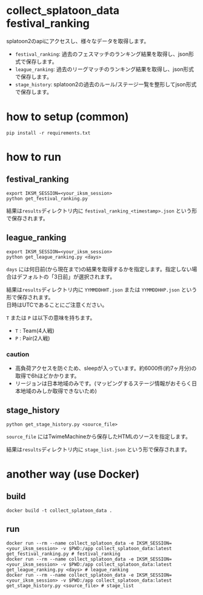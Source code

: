 collect_splatoon_data
festival_ranking
====

splatoon2のapiにアクセスし、様々なデータを取得します。

* `festival_ranking`: 過去のフェスマッチのランキング結果を取得し、json形式で保存します。
* `league_ranking`: 過去のリーグマッチのランキング結果を取得し、json形式で保存します。
* `stage_history`: splatoon2の過去のルール/ステージ一覧を整形してjson形式で保存します。

# how to setup (common)

```
pip install -r requirements.txt
```

# how to run

## festival_ranking

```
export IKSM_SESSION=<your_iksm_session>
python get_festival_ranking.py
```

結果は`results`ディレクトリ内に `festival_ranking_<timestamp>.json` という形で保存されます。  

## league_ranking

```
export IKSM_SESSION=<your_iksm_session>
python get_league_ranking.py <days>
```

`days` には何日前(から現在まで)の結果を取得するかを指定します。指定しない場合はデフォルトの「3日前」が選択されます。

結果は`results`ディレクトリ内に `YYMMDDHHT.json` または `YYMMDDHHP.json` という形で保存されます。  
日時はUTCであることにご注意ください。  

`T` または `P` は以下の意味を持ちます。

* `T` : Team(4人戦)
* `P` : Pair(2人戦)

### caution

* 高負荷アクセスを防ぐため、sleepが入っています。約6000件(約7ヶ月分)の取得で6hほどかかります。
* リージョンは日本地域のみです。(マッピングするステージ情報がおそらく日本地域のみしか取得できないため)

## stage_history

```
python get_stage_history.py <source_file>
```

`source_file` にはTwimeMachineから保存したHTMLのソースを指定します。

結果は`results`ディレクトリ内に `stage_list.json` という形で保存されます。


# another way (use Docker)

## build

```
docker build -t collect_splatoon_data .
```

## run

```
docker run --rm --name collect_splatoon_data -e IKSM_SESSION=<your_iksm_session> -v $PWD:/app collect_splatoon_data:latest get_festival_ranking.py # festival_ranking
docker run --rm --name collect_splatoon_data -e IKSM_SESSION=<your_iksm_session> -v $PWD:/app collect_splatoon_data:latest get_league_ranking.py <days> # league_ranking
docker run --rm --name collect_splatoon_data -e IKSM_SESSION=<your_iksm_session> -v $PWD:/app collect_splatoon_data:latest get_stage_history.py <source_file> # stage_list
```

